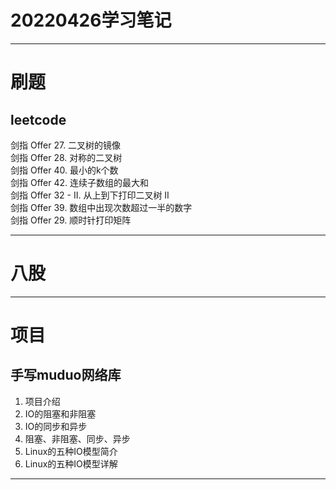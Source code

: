 # 20220426学习笔记

***

# 刷题

## leetcode

剑指 Offer 27. 二叉树的镜像  
剑指 Offer 28. 对称的二叉树  
剑指 Offer 40. 最小的k个数  
剑指 Offer 42. 连续子数组的最大和  
剑指 Offer 32 - II. 从上到下打印二叉树 II  
剑指 Offer 39. 数组中出现次数超过一半的数字  
剑指 Offer 29. 顺时针打印矩阵  

***

# 八股

***

# 项目

## 手写muduo网络库

1. 项目介绍
2. IO的阻塞和非阻塞
3. IO的同步和异步
4. 阻塞、非阻塞、同步、异步
5. Linux的五种IO模型简介
6. Linux的五种IO模型详解

***
